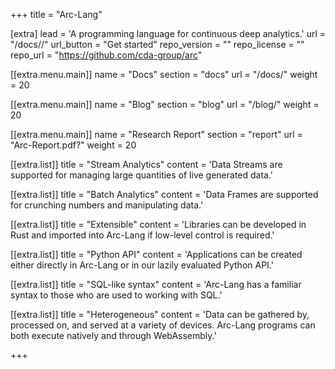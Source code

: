 +++
title = "Arc-Lang"

[extra]
lead = 'A programming language for continuous deep analytics.'
url = "/docs//"
url_button = "Get started"
repo_version = ""
repo_license = ""
repo_url = "https://github.com/cda-group/arc"

[[extra.menu.main]]
name = "Docs"
section = "docs"
url = "/docs/"
weight = 20

[[extra.menu.main]]
name = "Blog"
section = "blog"
url = "/blog/"
weight = 20

[[extra.menu.main]]
name = "Research Report"
section = "report"
url = "Arc-Report.pdf?"
weight = 20

[[extra.list]]
title = "Stream Analytics"
content = 'Data Streams are supported for managing large quantities of live generated data.'

[[extra.list]]
title = "Batch Analytics"
content = 'Data Frames are supported for crunching numbers and manipulating data.'

[[extra.list]]
title = "Extensible"
content = 'Libraries can be developed in Rust and imported into Arc-Lang if low-level control is required.'

[[extra.list]]
title = "Python API"
content = 'Applications can be created either directly in Arc-Lang or in our lazily evaluated Python API.'

[[extra.list]]
title = "SQL-like syntax"
content = 'Arc-Lang has a familiar syntax to those who are used to working with SQL.'

[[extra.list]]
title = "Heterogeneous"
content = 'Data can be gathered by, processed on, and served at a variety of devices. Arc-Lang programs can both execute natively and through WebAssembly.'

+++
